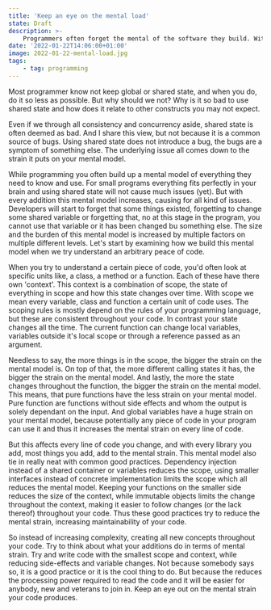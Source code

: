 ```yaml
---
title: 'Keep an eye on the mental load'
state: Draft
description: >-
    Programmers often forget the mental of the software they build. With every addition in building blocks, layers, new language constructs or helper functions this mental load increases. The mental load increases ten fold when add features or add constraints on some shared context within your application. But how to keep track of it?
date: '2022-01-22T14:06:00+01:00'
image: 2022-01-22-mental-load.jpg
tags:
    - tag: programming
---
```


Most programmer know not keep global or shared state, and when you do, do it so less as possible. But why should we not? Why is it so bad to use shared state and how does it relate to other constructs you may not expect.

Even if we through all consistency and concurrency aside, shared state is often deemed as bad. And I share this view, but not because it is a common source of bugs. Using shared state does not introduce a bug, the bugs are a symptom of something else. The underlying issue all comes down to the strain it puts on your mental model. 

While programming you often build up a mental model of everything they need to know and use. For small programs everything fits perfectly in your brain and using shared state will not cause much issues (yet). But with every addition this mental model increases, causing for all kind of issues. Developers will start to forget that some things existed, forgetting to change some shared variable or forgetting that, no at this stage in the program, you cannot use that variable or it has been changed bu something else. The size and the burden of this mental model is increased by multiple factors on multiple different levels. Let's start by examining how we build this mental model when we try understand an arbitrary peace of code. 

When you try to understand a certain piece of code, you'd often look at specific units like, a class, a method or a function. Each of these have there own 'context'. This context is a combination of scope, the state of everything in scope and how this state changes over time. With scope we mean every variable, class and function a certain unit of code uses. The scoping rules is mostly depend on the rules of your programming language, but these are consistent throughout your code. In contrast your state changes all the time. The current function can change local variables, variables outside it's local scope or through a reference passed as an argument. 

Needless to say, the more things is in the scope, the bigger the strain on the mental model is. On top of that, the more different calling states it has, the bigger the strain on the mental model. And lastly, the more the state changes throughout the function, the bigger the strain on the mental model. This means, that pure functions have the less strain on your mental model. Pure function are functions without side effects and whom the output is solely dependant on the input. And global variables have a huge strain on your mental model, because potentially any piece of code in your program can use it and thus it increases the mental strain on every line of code.

But this affects every line of code you change, and with every library you add, most things you add, add to the mental strain. This mental model also tie in really neat with common good practices. Dependency injection instead of a shared container or variables reduces the scope, using smaller interfaces instead of concrete implementation limits the scope which all reduces the mental model. Keeping your functions on the smaller side reduces the size of the context, while immutable objects limits the change throughout the context, making it easier to follow changes (or the lack thereof) throughout your code. Thus these good practices try to reduce the mental strain, increasing maintainability of your code.

So instead of increasing complexity, creating all new concepts throughout your code. Try to think about what your additions do in terms of mental strain. Try and write code with the smallest scope and context, while reducing side-effects and variable changes. Not because somebody says so, it is a good practice or it is the cool thing to do. But because the reduces the processing power required to read the code and it will be easier for anybody, new and veterans to join in. Keep an eye out on the mental strain your code produces.
